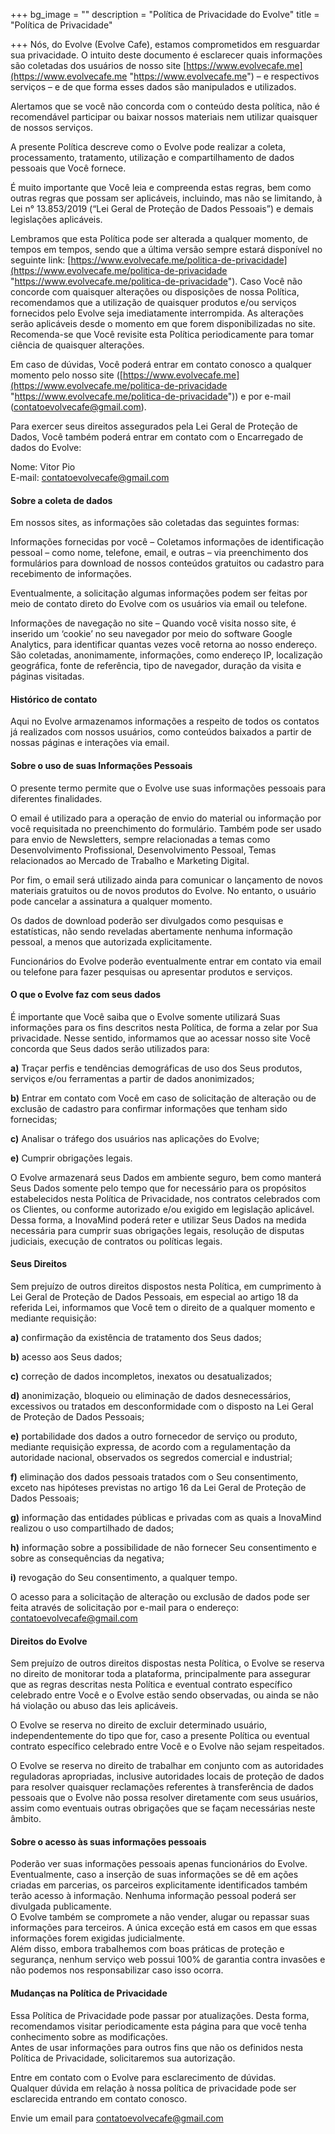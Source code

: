 +++
bg_image = ""
description = "Política de Privacidade do Evolve"
title = "Política de Privacidade"

+++
Nós, do Evolve (Evolve Cafe), estamos comprometidos em resguardar sua privacidade. O intuito deste documento é esclarecer quais informações são coletadas dos usuários de nosso site [https://www.evolvecafe.me](https://www.evolvecafe.me "https://www.evolvecafe.me") – e respectivos serviços – e de que forma esses dados são manipulados e utilizados.

Alertamos que se você não concorda com o conteúdo desta política, não é recomendável participar ou baixar nossos materiais nem utilizar quaisquer de nossos serviços.

A presente Política descreve como o Evolve pode realizar a coleta, processamento, tratamento, utilização e compartilhamento de dados pessoais que Você fornece.

É muito importante que Você leia e compreenda estas regras, bem como outras regras que possam ser aplicáveis, incluindo, mas não se limitando, à Lei n° 13.853/2019 (“Lei Geral de Proteção de Dados Pessoais”) e demais legislações aplicáveis.

Lembramos que esta Política pode ser alterada a qualquer momento, de tempos em tempos, sendo que a última versão sempre estará disponível no seguinte link: [https://www.evolvecafe.me/politica-de-privacidade](https://www.evolvecafe.me/politica-de-privacidade "https://www.evolvecafe.me/politica-de-privacidade"). Caso Você não concorde com quaisquer alterações ou disposições de nossa Política, recomendamos que a utilização de quaisquer produtos e/ou serviços fornecidos pelo Evolve seja imediatamente interrompida. As alterações serão aplicáveis desde o momento em que forem disponibilizadas no site. Recomenda-se que Você revisite esta Política periodicamente para tomar ciência de quaisquer alterações.

Em caso de dúvidas, Você poderá entrar em contato conosco a qualquer momento pelo nosso site ([https://www.evolvecafe.me](https://www.evolvecafe.me/politica-de-privacidade "https://www.evolvecafe.me/politica-de-privacidade")) e por e-mail ([contatoevolvecafe@gmail.com](mailto:contatoevolvecafe@gmail.com)).

Para exercer seus direitos assegurados pela Lei Geral de Proteção de Dados, Você também poderá entrar em contato com o Encarregado de dados do Evolve:

 Nome: Vitor Pio  
 E-mail: contatoevolvecafe@gmail.com 

#### **Sobre a coleta de dados**

Em nossos sites, as informações são coletadas das seguintes formas:

Informações fornecidas por você – Coletamos informações de identificação pessoal – como nome, telefone, email, e outras – via preenchimento dos formulários para download de nossos conteúdos gratuitos ou cadastro para recebimento de informações. 

Eventualmente, a solicitação algumas informações podem ser feitas por meio de contato direto do Evolve com os usuários via email ou telefone.

Informações de navegação no site – Quando você visita nosso site, é inserido um ‘cookie’ no seu navegador por meio do software Google Analytics, para identificar quantas vezes você retorna ao nosso endereço. São coletadas, anonimamente, informações, como endereço IP, localização geográfica, fonte de referência, tipo de navegador, duração da visita e páginas visitadas.

#### **Histórico de contato**

Aqui no Evolve armazenamos informações a respeito de todos os contatos já realizados com nossos usuários, como conteúdos baixados a partir de nossas páginas e interações via email.

#### **Sobre o uso de suas Informações Pessoais**

O presente termo permite que o Evolve use suas informações pessoais para diferentes finalidades.

O email é utilizado para a operação de envio do material ou informação por você requisitada no preenchimento do formulário. Também pode ser usado para envio de Newsletters, sempre relacionadas a temas como Desenvolvimento Profissional, Desenvolvimento Pessoal, Temas relacionados ao Mercado de Trabalho e Marketing Digital.

Por fim, o email será utilizado ainda para comunicar o lançamento de novos materiais gratuitos ou de novos produtos do Evolve. No entanto, o usuário pode cancelar a assinatura a qualquer momento.

Os dados de download poderão ser divulgados como pesquisas e estatísticas, não sendo reveladas abertamente nenhuma informação pessoal, a menos que autorizada explicitamente.

Funcionários do Evolve poderão eventualmente entrar em contato via email ou telefone para fazer pesquisas ou apresentar produtos e serviços.

#### **O que o Evolve faz com seus dados**

É importante que Você saiba que o Evolve somente utilizará Suas informações para os fins descritos nesta Política, de forma a zelar por Sua privacidade. Nesse sentido, informamos que ao acessar nosso site Você concorda que Seus dados serão utilizados para:

**a)** Traçar perfis e tendências demográficas de uso dos Seus produtos, serviços e/ou ferramentas a partir de dados anonimizados;

**b)** Entrar em contato com Você em caso de solicitação de alteração ou de exclusão de cadastro para confirmar informações que tenham sido fornecidas;

**c)** Analisar o tráfego dos usuários nas aplicações do Evolve;

**e)** Cumprir obrigações legais.

O Evolve armazenará seus Dados em ambiente seguro, bem como manterá Seus Dados somente pelo tempo que for necessário para os propósitos estabelecidos nesta Política de Privacidade, nos contratos celebrados com os Clientes, ou conforme autorizado e/ou exigido em legislação aplicável. Dessa forma, a InovaMind poderá reter e utilizar Seus Dados na medida necessária para cumprir suas obrigações legais, resolução de disputas judiciais, execução de contratos ou políticas legais.

#### **Seus Direitos**

Sem prejuízo de outros direitos dispostos nesta Política, em cumprimento à Lei Geral de Proteção de Dados Pessoais, em especial ao artigo 18 da referida Lei, informamos que Você tem o direito de a qualquer momento e mediante requisição:

**a)** confirmação da existência de tratamento dos Seus dados;

**b)** acesso aos Seus dados;

**c)** correção de dados incompletos, inexatos ou desatualizados;

**d)** anonimização, bloqueio ou eliminação de dados desnecessários, excessivos ou tratados em desconformidade com o disposto na Lei Geral de Proteção de Dados Pessoais;

**e)** portabilidade dos dados a outro fornecedor de serviço ou produto, mediante requisição expressa, de acordo com a regulamentação da autoridade nacional, observados os segredos comercial e industrial;

**f)** eliminação dos dados pessoais tratados com o Seu consentimento, exceto nas hipóteses previstas no artigo 16 da Lei Geral de Proteção de Dados Pessoais;

**g)** informação das entidades públicas e privadas com as quais a InovaMind realizou o uso compartilhado de dados;

**h)** informação sobre a possibilidade de não fornecer Seu consentimento e sobre as consequências da negativa;

**i)** revogação do Seu consentimento, a qualquer tempo.

O acesso para a solicitação de alteração ou exclusão de dados pode ser feita através de solicitação por e-mail para o endereço: [contatoevolvecafe@gmail.com](mailto:contatoevolvecafe@gmail.com)

#### **Direitos do Evolve**

Sem prejuízo de outros direitos dispostas nesta Política, o Evolve se reserva no direito de monitorar toda a plataforma, principalmente para assegurar que as regras descritas nesta Política e eventual contrato específico celebrado entre Você e o Evolve estão sendo observadas, ou ainda se não há violação ou abuso das leis aplicáveis.

O Evolve se reserva no direito de excluir determinado usuário, independentemente do tipo que for, caso a presente Política ou eventual contrato específico celebrado entre Você e o Evolve não sejam respeitados.

O Evolve se reserva no direito de trabalhar em conjunto com as autoridades reguladoras apropriadas, inclusive autoridades locais de proteção de dados para resolver quaisquer reclamações referentes à transferência de dados pessoais que o Evolve não possa resolver diretamente com seus usuários, assim como eventuais outras obrigações que se façam necessárias neste âmbito.

#### **Sobre o acesso às suas informações pessoais**

Poderão ver suas informações pessoais apenas funcionários do Evolve. Eventualmente, caso a inserção de suas informações se dê em ações criadas em parcerias, os parceiros explicitamente identificados também terão acesso à informação. Nenhuma informação pessoal poderá ser divulgada publicamente.  
O Evolve também se compromete a não vender, alugar ou repassar suas informações para terceiros. A única exceção está em casos em que essas informações forem exigidas judicialmente.  
Além disso, embora trabalhemos com boas práticas de proteção e segurança, nenhum serviço web possui 100% de garantia contra invasões e não podemos nos responsabilizar caso isso ocorra.

#### **Mudanças na Política de Privacidade**

Essa Política de Privacidade pode passar por atualizações. Desta forma, recomendamos visitar periodicamente esta página para que você tenha conhecimento sobre as modificações.  
Antes de usar informações para outros fins que não os definidos nesta Política de Privacidade, solicitaremos sua autorização.

Entre em contato com o Evolve para esclarecimento de dúvidas.  
Qualquer dúvida em relação à nossa política de privacidade pode ser esclarecida entrando em contato conosco.

Envie um email para [contatoevolvecafe@gmail.com](mailto:contatoevolvecafe@gmail.com)